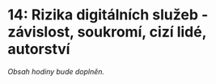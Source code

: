 # 14: Rizika digitálních služeb - závislost, soukromí, cizí lidé, autorství

*Obsah hodiny bude doplněn.*
